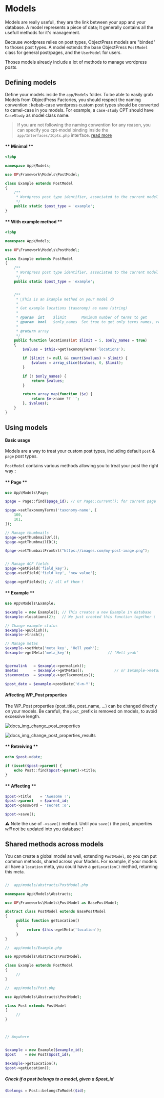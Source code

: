 # Models

Models are really usefull, they are the link between your app and your database. A model represents a piece of data; It generally contains all the usefull methods for it's management.  

Because wordpress relies on post types, ObjectPress models are "binded" to thoses post types. A model extends the base ObjectPress `PostModel` class for general post/pages, and the `UserModel` for users.

Thoses models already include a lot of methods to manage wordpress posts.


## Defining models

Define your models inside the `app/Models` folder. To be able to easily grab Models from ObjectPress Factories, you should respect the naming convention : kebab-case wordpress custom post types should be converted to camel-case in you models. For example, a `case-study` CPT should have `CaseStudy` as model class name.

> If you are not following the naming convention for any reason, you can specify you cpt-model binding inside the `app/Interfaces/ICpts.php` interface. [read more](README.md)

<!-- tabs:start -->

#### ** Minimal **

```php
<?php

namespace App\Models;

use OP\Framework\Models\PostModel;

class Example extends PostModel
{
    /**
     * Wordpress post type identifier, associated to the current model
     */
    public static $post_type = 'example';
}
```

#### ** With example method **

```php
<?php

namespace App\Models;

use OP\Framework\Models\PostModel;

class Example extends PostModel
{
    /**
     * Wordpress post type identifier, associated to the current model
     */
    public static $post_type = 'example';


    /**
     * 🤟This is an Example method on your model 😙
     * 
     * Get example locations (taxonomy) as name (string)
     *
     * @param  int    $limit       Maximum number of terms to get
     * @param  bool   $only_names  Set true to get only terms names, returns full term oject otherwise
     * 
     * @return array
     */
    public function locations(int $limit = 5, $only_names = true)
    {
        $values = $this->getTaxonomyTerms('locations');

        if ($limit != null && count($values) > $limit) {
            $values = array_slice($values, 0, $limit);
        }

        if (! $only_names) {
            return $values;
        }

        return array_map(function ($e) {
            return $e->name ?? '';
        }, $values);
    }
}
```

<!-- tabs:end -->



## Using models

#### Basic usage

Models are a way to treat your custom post types, including default `post` & `page` post types.

`PostModel` contains various methods allowing you to treat your post the right way :

<!-- tabs:start -->

#### ** Page **

```php
use App\Models\Page;

$page = Page::find($page_id); // Or Page::current(); for current page

$page->setTaxonomyTerms('taxonomy-name', [
	100,
	101,
]);

// Manage thumbnails 
$page->getThumbnailUrl();
$page->getThumbnailID();

$page->setThumbailFromUrl("https://images.com/my-post-image.png");


// Manage ACF fields
$page->getField('field_key');
$page->setField('field_key', 'new_value');

$page->getFields(); // all of them !
```

#### ** Example **

```php
use App\Models\Example;

$example = new Example(); // This creates a new Example in database
$example->locations(2);   // We just created this function together !

// Change example status
$example->publish();
$example->trash();

// Manage metas 
$example->setMeta('meta_key', 'Hell yeah');
$example->getMeta('meta_key');                 // 'Hell yeah'


$permalink   = $example->permalink();
$metas       = $example->getMetas();              // or $example->metas();
$taxonomies  = $example->getTaxonomies();

$post_date = $example->postDate('d-m-Y');
```

<!-- tabs:end -->

#### Affecting WP_Post properties

The WP_Post properties (post_title, post_name, ...) can be changed directly on your models. Be carefull, the `post_`prefix is removed on models, to avoid excessive length.


![docs_img_change_post_properties](_images/docs_img_change_post_properties.png)

![docs_img_change_post_properties_results](_images/docs_img_change_post_properties_results.png)


<!-- tabs:start -->

#### ** Retreiving **

```php
echo $post->date;

if (isset($post->parent) {
    echo Post::find($post->parent)->title;
}
```

#### ** Affecting **

```php
$post->title    = 'Awesome !';
$post->parent   = $parent_id;
$post->password = 'secret :o';

$post->save();
```

<!-- tabs:end -->


⚠️ Note the use of `->save()` method. Until you `save()` the post, properties *will not* be updated into you database !  


## Shared methods across models

You can create a global model as well, extending `PostModel`, so you can put commun methods, shared across your Models. For example, if your models all have a `location` meta, you could have a `getLocation()` method, returning this meta.  

```php

//  app/models/abstracts/PostModel.php

namespace App\Models\Abstracts;

use OP\Frameworks\Models\PostModel as BasePostModel;

abstract class PostModel extends BasePostModel
{
     public function getLocation()
     {
          return $this->getMeta('location');
     }
}

//  app/models/Example.php

use App\Models\Abstracts\PostModel;

class Example extends PostModel
{
     //
}

//  app/models/Post.php

use App\Models\Abstracts\PostModel;

class Post extends PostModel
{
     //
}



// Anywhere


$example = new Example($example_id);
$post    = new Post($post_id);

$example->getLocation();
$post->getLocation();
```


##### Check if a post belongs to a model, given a $post_id

```php
$belongs = Post::belongsToModel($id);
```